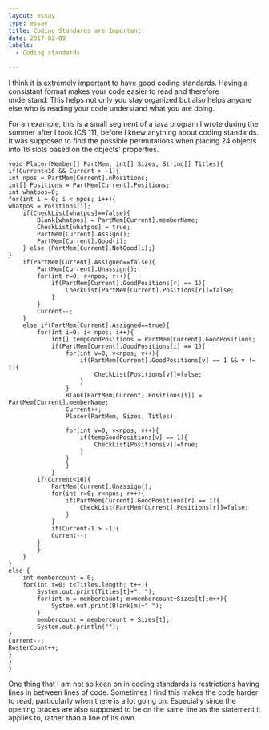```yaml
---
layout: essay
type: essay
title: Coding Standards are Important!
date: 2017-02-09
labels:
  - Coding standards

---
```




I think it is extremely important to have good coding standards. Having a consistant format makes your code easier to read and therefore understand. This helps not only you stay organized but also helps anyone else who is reading your code understand what you are doing.

For an example, this is a small segment of a java program I wrote during the summer after I took ICS 111, before I knew anything about coding standards. It was supposed to find the possible permutations when placing 24 objects into 16 slots based on the objects' properties.

```
void Placer(Member[] PartMem, int[] Sizes, String[] Titles){
if(Current<16 && Current > -1){	
int npos = PartMem[Current].nPositions;
int[] Positions = PartMem[Current].Positions;
int whatpos=0;
for(int i = 0; i < npos; i++){ 
whatpos = Positions[i];
	if(CheckList[whatpos]==false){ 
		Blank[whatpos] = PartMem[Current].memberName;
		CheckList[whatpos] = true;	
		PartMem[Current].Assign();
		PartMem[Current].Good(i);
	} else {PartMem[Current].NotGood(i);}	
}
	if(PartMem[Current].Assigned==false){
		PartMem[Current].Unassign();
		for(int r=0; r<npos; r++){
			if(PartMem[Current].GoodPositions[r] == 1){
				CheckList[PartMem[Current].Positions[r]]=false;
			}
		}
		Current--;	
	}
	else if(PartMem[Current].Assigned==true){
		for(int i=0; i< npos; i++){
			int[] tempGoodPositions = PartMem[Current].GoodPositions;
			if(PartMem[Current].GoodPositions[i] == 1){
				for(int v=0; v<npos; v++){
					if(PartMem[Current].GoodPositions[v] == 1 && v != i){
						CheckList[Positions[v]]=false;
					}
				}
				Blank[PartMem[Current].Positions[i]] = PartMem[Current].memberName;
				Current++;
				Placer(PartMem, Sizes, Titles);
				
				for(int v=0; v<npos; v++){
					if(tempGoodPositions[v] == 1){
						CheckList[Positions[v]]=true;
					}
				}
				}		
			}
		if(Current<16){
			PartMem[Current].Unassign();
			for(int r=0; r<npos; r++){
				if(PartMem[Current].GoodPositions[r] == 1){
					CheckList[PartMem[Current].Positions[r]]=false;
				}
			}
			if(Current-1 > -1){
			Current--;	
		} 
		}
	}	
}
else {
	int membercount = 0;
	for(int t=0; t<Titles.length; t++){
		System.out.print(Titles[t]+": ");
		for(int m = membercount; m<membercount+Sizes[t];m++){
			System.out.print(Blank[m]+" ");
		}
		membercount = membercount + Sizes[t];
		System.out.println("");
}
Current--;
RosterCount++;
}
}
}
```
One thing that I am not so keen on in coding standards is restrictions having lines in between lines of code. Sometimes I find this makes the code harder to read, particularly when there is a lot going on. Especially since the opening braces are also supposed to be on the same line as the statement it applies to, rather than a line of its own. 
